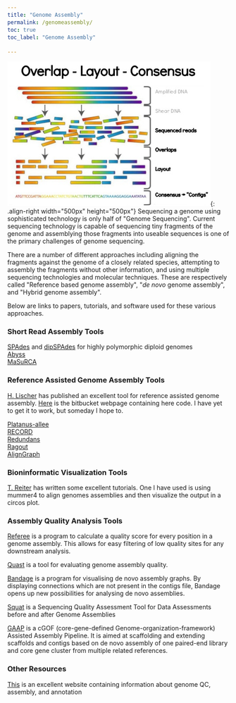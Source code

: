 ```yaml
---
title: "Genome Assembly"
permalink: /genomeassembly/
toc: true
toc_label: "Genome Assembly"

---
```


![image-left](/assets/images/gassembly.jpg){: .align-right width="500px" height="500px"} Sequencing a genome using sophisticated technology is only half of "Genome Sequencing". Current sequencing technology is capable of sequencing tiny fragments of the genome and assemblying those fragments into useable sequences is one of the primary challenges of genome sequencing. 

There are a number of different approaches including aligning the fragments against the genome of a closely related species, attempting to assembly the fragments without other information, and using multiple sequencing technologies and molecular techniques. These are respectively called "Reference based genome assembly", "*de novo* genome assembly", and "Hybrid genome assembly". 

Below are links to papers, tutorials, and software used for these various approaches. 

### Short Read Assembly Tools

[SPAdes](http://cab.spbu.ru/software/spades/) and [dipSPAdes](http://spades.bioinf.spbau.ru/release3.0.0/dipspades_manual.html) for highly polymorphic diploid genomes  
[Abyss](http://www.bcgsc.ca/platform/bioinfo/software/abyss)  
[MaSuRCA](http://www.genome.umd.edu/masurca.html)  

### Reference Assisted Genome Assembly Tools
[H. Lischer](https://www.ncbi.nlm.nih.gov/pmc/articles/PMC5681816/) has published an excellent tool for reference assisted genome assembly. [Here](https://bitbucket.org/HeidiLischer/refguideddenovoassembly_pipelines/src/master/) is the bitbucket webpage containing here code. I have yet to get it to work, but someday I hope to.

[Platanus-allee](http://platanus.bio.titech.ac.jp/)  
[RECORD](https://sourceforge.net/projects/record-genome-assembler/files/)  
[Redundans](https://github.com/lpryszcz/redundans)  
[Ragout](https://github.com/fenderglass/Ragout)  
[AlignGraph](https://github.com/baoe/AlignGraph)  

### Bioninformatic Visualization Tools
[T. Reiter](https://taylorreiter.github.io/2019-05-11-Visualizing-NUCmer-Output/) has written some excellent tutorials. One I have used is using mummer4 to align genomes assemblies and then visualize the output in a circos plot. 

### Assembly Quality Analysis Tools

[Referee](https://gwct.github.io/referee/) is a program to calculate a quality score for every position in a genome assembly. This allows for easy filtering of low quality sites for any downstream analysis.

[Quast](http://quast.sourceforge.net/quast-lg.html) is a tool for evaluating genome assembly quality.

[Bandage](https://rrwick.github.io/Bandage/) is a program for visualising de novo assembly graphs. By displaying connections which are not present in the contigs file, Bandage opens up new possibilities for analysing de novo assemblies.

[Squat](https://github.com/luke831215/SQUAT) is a Sequencing Quality Assessment Tool for Data Assessments before and after Genome Assemblies

[GAAP](https://bigd.big.ac.cn/tools/gaap) is a cGOF (core-gene-defined Genome-organization-framework) Assisted Assembly Pipeline. It is aimed at scaffolding and extending scaffolds and contigs based on de novo assembly of one paired-end library and core gene cluster from multiple related references.

### Other Resources
[This](https://bioinformaticsworkbook.org/) is an excellent website containing information about genome QC, assembly, and annotation
